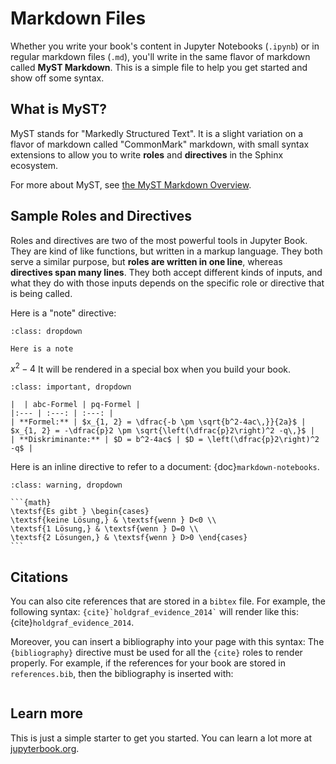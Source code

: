 # Markdown Files

Whether you write your book's content in Jupyter Notebooks (`.ipynb`) or
in regular markdown files (`.md`), you'll write in the same flavor of markdown
called **MyST Markdown**.
This is a simple file to help you get started and show off some syntax.

## What is MyST?

MyST stands for "Markedly Structured Text". It
is a slight variation on a flavor of markdown called "CommonMark" markdown,
with small syntax extensions to allow you to write **roles** and **directives**
in the Sphinx ecosystem.

For more about MyST, see [the MyST Markdown Overview](https://jupyterbook.org/content/myst.html).

## Sample Roles and Directives

Roles and directives are two of the most powerful tools in Jupyter Book. They
are kind of like functions, but written in a markup language. They both
serve a similar purpose, but **roles are written in one line**, whereas
**directives span many lines**. They both accept different kinds of inputs,
and what they do with those inputs depends on the specific role or directive
that is being called.

Here is a "note" directive:

```{note}
:class: dropdown

Here is a note
```

$x^2-4$
It will be rendered in a special box when you build your book.

````{admonition} Die pq-Formel
:class: important, dropdown

|  | abc-Formel | pq-Formel |
|:--- | :---: | :---: |
| **Formel:** | $x_{1, 2} = \dfrac{-b \pm \sqrt{b^2-4ac\,}}{2a}$ | $x_{1, 2} = -\dfrac{p}2 \pm \sqrt{\left(\dfrac{p}2\right)^2 -q\,}$ |
| **Diskriminante:** | $D = b^2-4ac$ | $D = \left(\dfrac{p}2\right)^2 -q$ |
````

Here is an inline directive to refer to a document: {doc}`markdown-notebooks`.

````{admonition} Anzahl der Lösungen und Vorzeichen der Diskriminante
:class: warning, dropdown

```{math}
\textsf{Es gibt } \begin{cases}
\textsf{keine Lösung,} & \textsf{wenn } D<0 \\
\textsf{1 Lösung,} & \textsf{wenn } D=0 \\
\textsf{2 Lösungen,} & \textsf{wenn } D>0 \end{cases}
```
````


## Citations

You can also cite references that are stored in a `bibtex` file. For example,
the following syntax: `` {cite}`holdgraf_evidence_2014` `` will render like
this: {cite}`holdgraf_evidence_2014`.

Moreover, you can insert a bibliography into your page with this syntax:
The `{bibliography}` directive must be used for all the `{cite}` roles to
render properly.
For example, if the references for your book are stored in `references.bib`,
then the bibliography is inserted with:

```{bibliography}
```

## Learn more

This is just a simple starter to get you started.
You can learn a lot more at [jupyterbook.org](https://jupyterbook.org).
